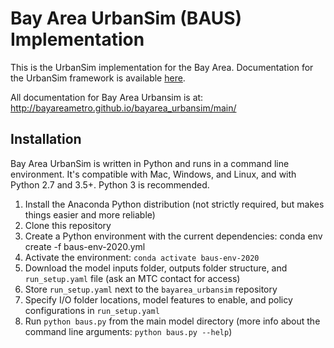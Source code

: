 Bay Area UrbanSim (BAUS) Implementation
=======

This is the UrbanSim implementation for the Bay Area. Documentation for the UrbanSim framework is available [here](https://udst.github.io/urbansim/). 

All documentation for Bay Area Urbansim is at: http://bayareametro.github.io/bayarea_urbansim/main/

## Installation
Bay Area UrbanSim is written in Python and runs in a command line environment. It's compatible with Mac, Windows, and Linux, and with Python 2.7 and 3.5+. Python 3 is recommended. 

1. Install the Anaconda Python distribution (not strictly required, but makes things easier and more reliable)
2. Clone this repository 
3. Create a Python environment with the current dependencies: conda env create -f baus-env-2020.yml 
4. Activate the environment: `conda activate baus-env-2020`
5. Download the model inputs folder, outputs folder structure, and `run_setup.yaml` file (ask an MTC contact for access)
6. Store `run_setup.yaml` next to the `bayarea_urbansim` repository
7. Specify I/O folder locations, model features to enable, and policy configurations in `run_setup.yaml`
8. Run `python baus.py` from the main model directory (more info about the command line arguments: `python baus.py --help`)